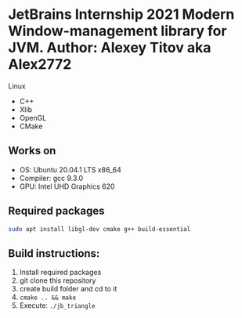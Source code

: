 # JetBrains Internship 2021 Modern Window-management library for JVM. Author: Alexey Titov aka Alex2772
Linux
- C++
- Xlib
- OpenGL
- CMake

## Works on
- OS: Ubuntu 20.04.1 LTS x86_64
- Compiler: gcc 9.3.0
- GPU: Intel UHD Graphics 620

## Required packages
```sh
sudo apt install libgl-dev cmake g++ build-essential
```

## Build instructions:
1. Install required packages
2. git clone this repository
3. create build folder and cd to it
4. ```cmake .. && make```
5. Execute: ```./jb_triangle```
